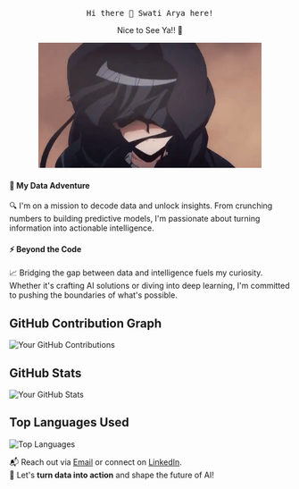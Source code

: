 

<p align="center">
<samp> Hi there 👋 Swati Arya here!
</samp>
</p>

<p align="center">
Nice to See Ya!! 🖖
</p>
<p align="center">
  <img src="image.gif" alt="GIF" width="400"/>
</p>

#### 🌟 My Data Adventure

🔍 I'm on a mission to decode data and unlock insights. From crunching numbers to building predictive models, I'm passionate about turning information into actionable intelligence.

#### ⚡ Beyond the Code

📈 Bridging the gap between data and intelligence fuels my curiosity. Whether it's crafting AI solutions or diving into deep learning, I'm committed to pushing the boundaries of what's possible.



<!-- GitHub Contribution Graph -->
## GitHub Contribution Graph

![Your GitHub Contributions](https://github-readme-streak-stats.herokuapp.com/?user=swatiarya01&theme=dark)

<!-- GitHub Stats -->
## GitHub Stats

![Your GitHub Stats](https://github-readme-stats.vercel.app/api?username=swatiarya01&show_icons=true&count_private=true&theme=dark)

<!-- Top Languages Used -->
## Top Languages Used

![Top Languages](https://github-readme-stats.vercel.app/api/top-langs/?username=swatiarya01&layout=compact&theme=dark)










📬 Reach out via <a href="arya.swati.01@gmail.com">Email</a> or connect on <a href="https://www.linkedin.com/in/swati-arya-182351192/">LinkedIn</a>.<br>
  🌟 Let's <b>turn data into action</b> and shape the future of AI!
